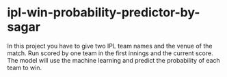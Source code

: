 # ipl-win-probability-predictor-by-sagar
In this project you have to give two IPL team names and the venue of the match. Run scored by one team in the first innings and the current score. The model will use the machine learning and predict the probability of each team to win.
